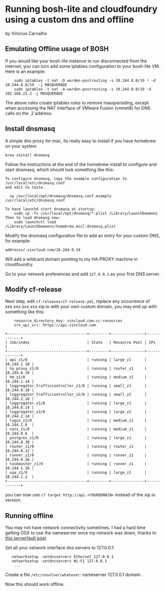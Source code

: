 Running bosh-lite and cloudfoundry using a custom dns and offline
=================================================================

by Vinicius Carvalho

## Emulating Offline usage of BOSH

If you would like your bosh-lite instance to run disconnected from the internet, you can turn add some iptables configuration to your bosh-lite VM. Here is an example:

```
    sudo iptables -t nat -D warden-postrouting -s 10.244.0.0/19 ! -d 10.244.0.0/19  -j MASQUERADE
    sudo iptables -t nat -A warden-postrouting -s 10.244.0.0/19 -d 192.168.21.2 -j MASQUERADE
```

The above rules create iptables rules to remove masquerading, except when accessing the NAT interface of VMware Fusion (vmnet8) for DNS calls on the .2 address.

## Install dnsmasq

A simple dns proxy for mac, its really easy to install if you have homebrew on your system

`brew install dnsmasq`

Follow the instructions at the end of the homebrew install to configure and start dnsmasq, which should look something like this: 

```
To configure dnsmasq, copy the example configuration to /usr/local/etc/dnsmasq.conf
and edit to taste.

  cp /usr/local/opt/dnsmasq/dnsmasq.conf.example /usr/local/etc/dnsmasq.conf

To have launchd start dnsmasq at startup:
    sudo cp -fv /usr/local/opt/dnsmasq/*.plist /Library/LaunchDaemons
Then to load dnsmasq now:
    sudo launchctl load /Library/LaunchDaemons/homebrew.mxcl.dnsmasq.plist
```

Modify the dnsmasq configuration file to add an entry for your custom DNS, for example:

`address=/.vincloud.com/10.244.0.34`

Will add a wildcard domain pointing to my HA-PROXY machine in cloudfoundry.

Go to your network preferences and add `127.0.0.1` as your first DNS server.

## Modify cf-release

Next step, edit `cf-releases/cf-release.yml`, replace any occurrence of xxx.xxx.xxx.xxx.xip.io with your own custom domain, you may end up with something like this:

```
    resource_directory_key: vincloud.com-cc-resources
    srv_api_uri: https://api.vincloud.com
```

```
+------------------------------------+---------+---------------+-------------+
| Job/index                          | State   | Resource Pool | IPs         |
+------------------------------------+---------+---------------+-------------+
| api_z1/0                           | running | large_z1      | 10.244.1.10 |
| ha_proxy_z1/0                      | running | router_z1     | 10.244.0.34 |
| hm_z1/0                            | running | medium_z1     | 10.244.1.14 |
| loggregator_trafficcontroller_z1/0 | running | small_z1      | 10.244.0.10 |
| loggregator_trafficcontroller_z2/0 | running | small_z2      | 10.244.2.10 |
| loggregator_z1/0                   | running | large_z1      | 10.244.0.14 |
| loggregator_z2/0                   | running | large_z2      | 10.244.2.14 |
| login_z1/0                         | running | medium_z1     | 10.244.1.6  |
| nats_z1/0                          | running | medium_z1     | 10.244.0.6  |
| postgres_z1/0                      | running | large_z1      | 10.244.0.30 |
| router_z1/0                        | running | router_z1     | 10.244.0.22 |
| runner_z1/0                        | running | runner_z1     | 10.244.0.26 |
| taskmaster_z1/0                    | running | runner_z1     | 10.244.1.18 |
| uaa_z1/0                           | running | large_z1      | 10.244.1.2  |
+------------------------------------+---------+---------------+-------------+
```

you can now use `cf target http://api.<YOURDOMAIN>` instead of the xip.io version.

## Running offline

You may not have network connectivity sometimes. I had a hard time getting OSX to use the nameserver once my network was down, thanks to [this serverfault post](http://serverfault.com/questions/22419/set-dns-server-on-os-x-even-when-without-internet-connection/164215#164215)

Set all your network interface dns servers to 127.0.0.1:

```
   networksetup -setdnsservers Ethernet 127.0.0.1
   networksetup -setdnsservers Wi-Fi 127.0.0.1
    ...
```

Create a file `/etc/resolver/whatever`:
   nameserver 127.0.0.1
    domain .

Now this should work offline.
